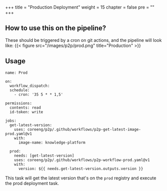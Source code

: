 +++
title = "Production Deployment"
weight = 15
chapter = false
pre = ""
+++

## How to use this on the pipeline?
These should be triggered by a cron on git actions, and the pipeline will look like:
{{< figure src="/images/p2p/prod.png" title="Production" >}}

## Usage
```
name: Prod

on:
  workflow_dispatch:
  schedule:
    - cron: '35 5 * * 1,5'

permissions:
  contents: read
  id-token: write

jobs:
  get-latest-version:
    uses: coreeng/p2p/.github/workflows/p2p-get-latest-image-prod.yaml@v1
    with:
      image-name: knowledge-platform

  prod:
    needs: [get-latest-version]
    uses: coreeng/p2p/.github/workflows/p2p-workflow-prod.yaml@v1
    with:
      version: ${{ needs.get-latest-version.outputs.version }}
```

This task will get the latest version that's on the `prod` registry and execute the prod deployment task. 
